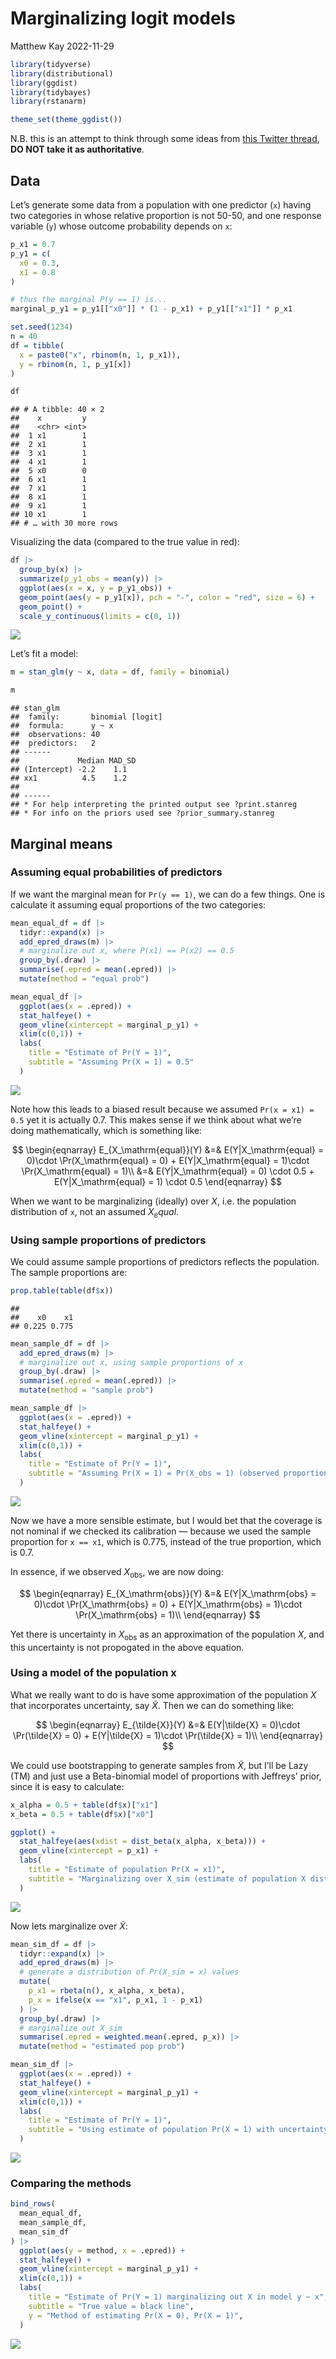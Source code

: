 Marginalizing logit models
================
Matthew Kay
2022-11-29

``` r
library(tidyverse)
library(distributional)
library(ggdist)
library(tidybayes)
library(rstanarm)

theme_set(theme_ggdist())
```

N.B. this is an attempt to think through some ideas from [this Twitter
thread](https://twitter.com/adamjnafa/status/1597504851420024832), **DO
NOT take it as authoritative**.

## Data

Let’s generate some data from a population with one predictor (`x`)
having two categories in whose relative proportion is not 50-50, and one
response variable (`y`) whose outcome probability depends on `x`:

``` r
p_x1 = 0.7
p_y1 = c(
  x0 = 0.3,
  x1 = 0.8
)

# thus the marginal P(y == 1) is...
marginal_p_y1 = p_y1[["x0"]] * (1 - p_x1) + p_y1[["x1"]] * p_x1

set.seed(1234)
n = 40
df = tibble(
  x = paste0("x", rbinom(n, 1, p_x1)),
  y = rbinom(n, 1, p_y1[x])
)

df
```

    ## # A tibble: 40 × 2
    ##    x         y
    ##    <chr> <int>
    ##  1 x1        1
    ##  2 x1        1
    ##  3 x1        1
    ##  4 x1        1
    ##  5 x0        0
    ##  6 x1        1
    ##  7 x1        1
    ##  8 x1        1
    ##  9 x1        1
    ## 10 x1        1
    ## # … with 30 more rows

Visualizing the data (compared to the true value in red):

``` r
df |>
  group_by(x) |>
  summarize(p_y1_obs = mean(y)) |>
  ggplot(aes(x = x, y = p_y1_obs)) +
  geom_point(aes(y = p_y1[x]), pch = "-", color = "red", size = 6) +
  geom_point() +
  scale_y_continuous(limits = c(0, 1))
```

![](marginal-mean-logit_files/figure-gfm/data-1.png)<!-- -->

Let’s fit a model:

``` r
m = stan_glm(y ~ x, data = df, family = binomial)
```

``` r
m
```

    ## stan_glm
    ##  family:       binomial [logit]
    ##  formula:      y ~ x
    ##  observations: 40
    ##  predictors:   2
    ## ------
    ##             Median MAD_SD
    ## (Intercept) -2.2    1.1  
    ## xx1          4.5    1.2  
    ## 
    ## ------
    ## * For help interpreting the printed output see ?print.stanreg
    ## * For info on the priors used see ?prior_summary.stanreg

## Marginal means

### Assuming equal probabilities of predictors

If we want the marginal mean for `Pr(y == 1)`, we can do a few things.
One is calculate it assuming equal proportions of the two categories:

``` r
mean_equal_df = df |>
  tidyr::expand(x) |>
  add_epred_draws(m) |>
  # marginalize out x, where P(x1) == P(x2) == 0.5
  group_by(.draw) |>
  summarise(.epred = mean(.epred)) |>
  mutate(method = "equal prob")

mean_equal_df |>
  ggplot(aes(x = .epred)) +
  stat_halfeye() +
  geom_vline(xintercept = marginal_p_y1) +
  xlim(c(0,1)) +
  labs(
    title = "Estimate of Pr(Y = 1)",
    subtitle = "Assuming Pr(X = 1) = 0.5"
  )
```

![](marginal-mean-logit_files/figure-gfm/mean_equal-1.png)<!-- -->

Note how this leads to a biased result because we assumed
`Pr(x = x1) = 0.5` yet it is actually 0.7. This makes sense if we think
about what we’re doing mathematically, which is something like:

$$
\begin{eqnarray}
E_{X_\mathrm{equal}}(Y) &=& E(Y|X_\mathrm{equal} = 0)\cdot \Pr(X_\mathrm{equal} = 0) + E(Y|X_\mathrm{equal} = 1)\cdot \Pr(X_\mathrm{equal} = 1)\\
&=& E(Y|X_\mathrm{equal} = 0) \cdot 0.5 + E(Y|X_\mathrm{equal} = 1) \cdot 0.5
\end{eqnarray}
$$

When we want to be marginalizing (ideally) over $X$, i.e. the population
distribution of `x`, not an assumed $X_equal$.

### Using sample proportions of predictors

We could assume sample proportions of predictors reflects the
population. The sample proportions are:

``` r
prop.table(table(df$x))
```

    ## 
    ##    x0    x1 
    ## 0.225 0.775

``` r
mean_sample_df = df |>
  add_epred_draws(m) |>
  # marginalize out x, using sample proportions of x
  group_by(.draw) |>
  summarise(.epred = mean(.epred)) |>
  mutate(method = "sample prob")

mean_sample_df |>
  ggplot(aes(x = .epred)) +
  stat_halfeye() +
  geom_vline(xintercept = marginal_p_y1) +
  xlim(c(0,1)) +
  labs(
    title = "Estimate of Pr(Y = 1)",
    subtitle = "Assuming Pr(X = 1) = Pr(X_obs = 1) (observed proportion in sample)"
  )
```

![](marginal-mean-logit_files/figure-gfm/mean_sample-1.png)<!-- -->

Now we have a more sensible estimate, but I would bet that the coverage
is not nominal if we checked its calibration — because we used the
sample proportion for `x == x1`, which is 0.775, instead of the true
proportion, which is 0.7.

In essence, if we observed $X_\mathrm{obs}$, we are now doing:

$$
\begin{eqnarray}
E_{X_\mathrm{obs}}(Y) &=& E(Y|X_\mathrm{obs} = 0)\cdot \Pr(X_\mathrm{obs} = 0) + E(Y|X_\mathrm{obs} = 1)\cdot \Pr(X_\mathrm{obs} = 1)\\
\end{eqnarray}
$$

Yet there is uncertainty in $X_\mathrm{obs}$ as an approximation of the
population $X$, and this uncertainty is not propogated in the above
equation.

### Using a model of the population x

What we really want to do is have some approximation of the population
$X$ that incorporates uncertainty, say $\tilde{X}$. Then we can do
something like:

$$
\begin{eqnarray}
E_{\tilde{X}}(Y) &=& E(Y|\tilde{X} = 0)\cdot \Pr(\tilde{X} = 0) + E(Y|\tilde{X} = 1)\cdot \Pr(\tilde{X} = 1)\\
\end{eqnarray}
$$

We could use bootstrapping to generate samples from $\tilde{X}$, but
I’ll be Lazy (TM) and just use a Beta-binomial model of proportions with
Jeffreys’ prior, since it is easy to calculate:

``` r
x_alpha = 0.5 + table(df$x)["x1"]
x_beta = 0.5 + table(df$x)["x0"]

ggplot() +
  stat_halfeye(aes(xdist = dist_beta(x_alpha, x_beta))) +
  geom_vline(xintercept = p_x1) +
  labs(
    title = "Estimate of population Pr(X = x1)",
    subtitle = "Marginalizing over X_sim (estimate of population X distribution)"
  )
```

![](marginal-mean-logit_files/figure-gfm/X_sim-1.png)<!-- -->

Now lets marginalize over $\tilde{X}$:

``` r
mean_sim_df = df |>
  tidyr::expand(x) |>
  add_epred_draws(m) |>
  # generate a distribution of Pr(X_sim = x) values
  mutate(
    p_x1 = rbeta(n(), x_alpha, x_beta),
    p_x = ifelse(x == "x1", p_x1, 1 - p_x1)
  ) |>
  group_by(.draw) |>
  # marginalize out X_sim
  summarise(.epred = weighted.mean(.epred, p_x)) |>
  mutate(method = "estimated pop prob")

mean_sim_df |>
  ggplot(aes(x = .epred)) +
  stat_halfeye() +
  geom_vline(xintercept = marginal_p_y1) +
  xlim(c(0,1)) +
  labs(
    title = "Estimate of Pr(Y = 1)",
    subtitle = "Using estimate of population Pr(X = 1) with uncertainty"
  )
```

![](marginal-mean-logit_files/figure-gfm/mean_sim-1.png)<!-- -->

### Comparing the methods

``` r
bind_rows(
  mean_equal_df,
  mean_sample_df,
  mean_sim_df
) |>
  ggplot(aes(y = method, x = .epred)) +
  stat_halfeye() +
  geom_vline(xintercept = marginal_p_y1) +
  xlim(c(0,1)) +
  labs(
    title = "Estimate of Pr(Y = 1) marginalizing out X in model y ~ x",
    subtitle = "True value = black line",
    y = "Method of estimating Pr(X = 0), Pr(X = 1)",
  )
```

![](marginal-mean-logit_files/figure-gfm/comparison-1.png)<!-- -->

